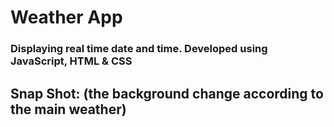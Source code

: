 # Weather App

<h3>Displaying real time date and time. Developed using JavaScript, HTML & CSS</h3>
<h2>Snap Shot: (the background change according to the main weather)</h2>
